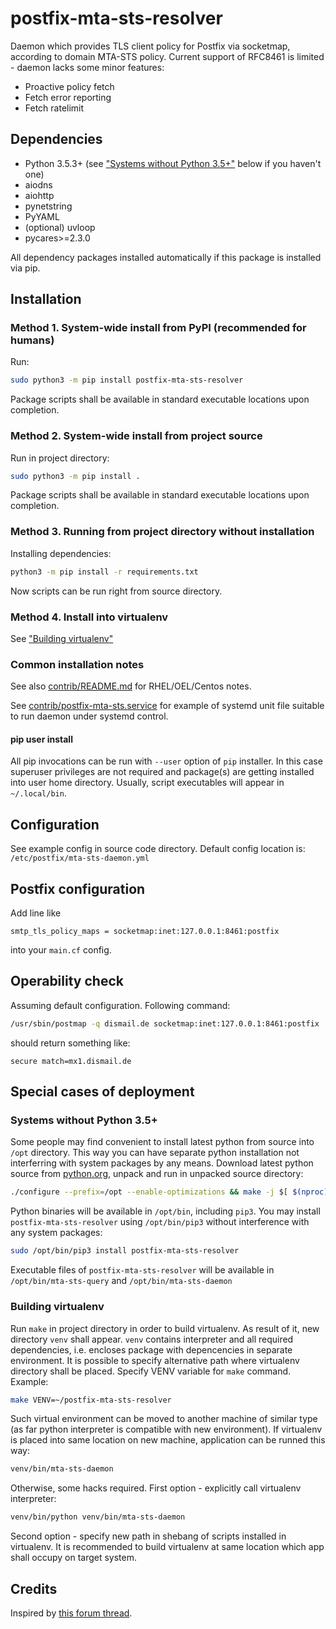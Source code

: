 postfix-mta-sts-resolver
========================

Daemon which provides TLS client policy for Postfix via socketmap, according to domain MTA-STS policy. Current support of RFC8461 is limited - daemon lacks some minor features:

* Proactive policy fetch
* Fetch error reporting
* Fetch ratelimit


## Dependencies

* Python 3.5.3+ (see ["Systems without Python 3.5+"](#systems-without-python-35) below if you haven't one)
* aiodns
* aiohttp
* pynetstring
* PyYAML
* (optional) uvloop
* pycares>=2.3.0

All dependency packages installed automatically if this package is installed via pip.


## Installation

### Method 1. System-wide install from PyPI (recommended for humans)

Run:

```bash
sudo python3 -m pip install postfix-mta-sts-resolver
```

Package scripts shall be available in standard executable locations upon completion.


### Method 2. System-wide install from project source

Run in project directory:

```bash
sudo python3 -m pip install .
```

Package scripts shall be available in standard executable locations upon completion.


### Method 3. Running from project directory without installation

Installing dependencies:


```bash
python3 -m pip install -r requirements.txt
```

Now scripts can be run right from source directory.


### Method 4. Install into virtualenv

See ["Building virtualenv"](#building-virtualenv)


### Common installation notes

See also [contrib/README.md](contrib/README.md) for RHEL/OEL/Centos notes.

See [contrib/postfix-mta-sts.service](contrib/postfix-mta-sts.service) for example of systemd unit file suitable to run daemon under systemd control.


#### pip user install

All pip invocations can be run with `--user` option of `pip` installer. In this case superuser privileges are not required and package(s) are getting installed into user home directory. Usually, script executables will appear in `~/.local/bin`.


## Configuration

See example config in source code directory. Default config location is: `/etc/postfix/mta-sts-daemon.yml`


## Postfix configuration

Add line like

```
smtp_tls_policy_maps = socketmap:inet:127.0.0.1:8461:postfix
```

into your `main.cf` config.

## Operability check

Assuming default configuration. Following command:

```bash
/usr/sbin/postmap -q dismail.de socketmap:inet:127.0.0.1:8461:postfix
```

should return something like:

```
secure match=mx1.dismail.de
```


## Special cases of deployment


### Systems without Python 3.5+

Some people may find convenient to install latest python from source into `/opt` directory. This way you can have separate python installation not interferring with system packages by any means. Download latest python source from [python.org](https://www.python.org/), unpack and run in unpacked source directory:

```bash
./configure --prefix=/opt --enable-optimizations && make -j $[ $(nproc) + 1 ] && make test && sudo make install
```

Python binaries will be available in `/opt/bin`, including `pip3`. You may install `postfix-mta-sts-resolver` using `/opt/bin/pip3` without interference with any system packages:

```bash
sudo /opt/bin/pip3 install postfix-mta-sts-resolver
```

Executable files of `postfix-mta-sts-resolver` will be available in `/opt/bin/mta-sts-query` and `/opt/bin/mta-sts-daemon`


### Building virtualenv

Run `make` in project directory in order to build virtualenv. As result of it, new directory `venv` shall appear. `venv` contains interpreter and all required dependencies, i.e. encloses package with depencencies in separate environment. It is possible to specify alternative path where virtualenv directory shall be placed. Specify VENV variable for `make` command. Example:

```bash
make VENV=~/postfix-mta-sts-resolver
```

Such virtual environment can be moved to another machine of similar type (as far python interpreter is compatible with new environment). If virtualenv is placed into same location on new machine, application can be runned this way:

```bash
venv/bin/mta-sts-daemon
```

Otherwise, some hacks required. First option - explicitly call virtualenv interpreter:

```bash
venv/bin/python venv/bin/mta-sts-daemon
```

Second option - specify new path in shebang of scripts installed in virtualenv. It is recommended to build virtualenv at same location which app shall occupy on target system.


## Credits

Inspired by [this forum thread](http://postfix.1071664.n5.nabble.com/MTA-STS-when-td95086.html).